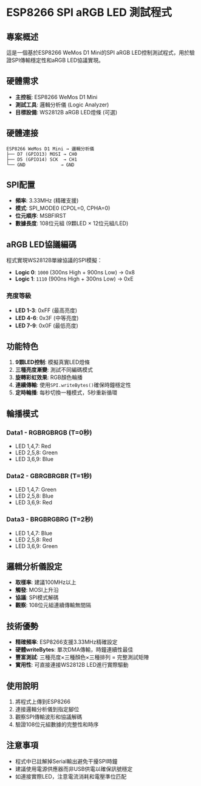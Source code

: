 # ESP8266 SPI aRGB LED 測試程式

## 專案概述
這是一個基於ESP8266 WeMos D1 Mini的SPI aRGB LED控制測試程式，用於驗證SPI傳輸穩定性和aRGB LED協議實現。

## 硬體需求
- **主控板**: ESP8266 WeMos D1 Mini
- **測試工具**: 邏輯分析儀 (Logic Analyzer)
- **目標設備**: WS2812B aRGB LED燈條 (可選)

## 硬體連接
```
ESP8266 WeMos D1 Mini → 邏輯分析儀
├── D7 (GPIO13) MOSI → CH0
├── D5 (GPIO14) SCK  → CH1
└── GND             → GND
```

## SPI配置
- **頻率**: 3.33MHz (精確支援)
- **模式**: SPI_MODE0 (CPOL=0, CPHA=0)
- **位元順序**: MSBFIRST
- **數據長度**: 108位元組 (9顆LED × 12位元組/LED)

## aRGB LED協議編碼
程式實現WS2812B單線協議的SPI模擬：
- **Logic 0**: `1000` (300ns High + 900ns Low) → 0x8
- **Logic 1**: `1110` (900ns High + 300ns Low) → 0xE

### 亮度等級
- **LED 1-3**: 0xFF (最高亮度)
- **LED 4-6**: 0x3F (中等亮度) 
- **LED 7-9**: 0x0F (最低亮度)

## 功能特色
1. **9顆LED控制**: 模擬真實LED燈條
2. **三種亮度漸變**: 測試不同編碼模式
3. **旋轉彩虹效果**: RGB顏色輪播
4. **連續傳輸**: 使用`SPI.writeBytes()`確保時鐘穩定性
5. **定時輪播**: 每秒切換一種模式，5秒重新循環

## 輪播模式
### Data1 - RGBRGBRGB (T=0秒)
- LED 1,4,7: Red
- LED 2,5,8: Green  
- LED 3,6,9: Blue

### Data2 - GBRGBRGBR (T=1秒)
- LED 1,4,7: Green
- LED 2,5,8: Blue
- LED 3,6,9: Red

### Data3 - BRGBRGBRG (T=2秒)
- LED 1,4,7: Blue
- LED 2,5,8: Red
- LED 3,6,9: Green

## 邏輯分析儀設定
- **取樣率**: 建議100MHz以上
- **觸發**: MOSI上升沿
- **協議**: SPI模式解碼
- **觀察**: 108位元組連續傳輸無間隔

## 技術優勢
- **精確頻率**: ESP8266支援3.33MHz精確設定
- **硬體writeBytes**: 單次DMA傳輸，時鐘連續性最佳
- **豐富測試**: 三種亮度×三種顏色×三種排列 = 完整測試矩陣
- **實用性**: 可直接連接WS2812B LED進行實際驅動

## 使用說明
1. 將程式上傳到ESP8266
2. 連接邏輯分析儀到指定腳位
3. 觀察SPI傳輸波形和協議解碼
4. 驗證108位元組數據的完整性和時序

## 注意事項
- 程式中已註解掉Serial輸出避免干擾SPI時鐘
- 建議使用電源供應器而非USB供電以確保訊號穩定
- 如連接實際LED，注意電流消耗和電壓準位匹配
